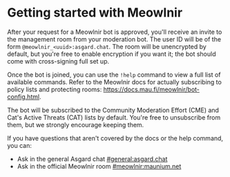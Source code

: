 # Getting started with Meowlnir

After your request for a Meowlnir bot is approved, you'll receive an invite to
the management room from your moderation bot. The user ID will be of the form
`@meowlnir_<uuid>:asgard.chat`. The room will be unencrypted by default, but
you're free to enable encryption if you want it; the bot should come with
cross-signing full set up.

Once the bot is joined, you can use the `!help` command to view a full list of
available commands. Refer to the Meowlnir docs for actually subscribing to
policy lists and protecting rooms: <https://docs.mau.fi/meowlnir/bot-config.html>.

The bot will be subscribed to the Community Moderation Effort (CME) and Cat's
Active Threats (CAT) lists by default. You're free to unsubscribe from them,
but we strongly encourage keeping them.

If you have questions that aren't covered by the docs or the help command, you can:

* Ask in the general Asgard chat [#general:asgard.chat](https://matrix.to/#/#general:asgard.chat)
* Ask in the official Meowlnir room [#meowlnir:maunium.net](https://matrix.to/#/#meowlnir:maunium.net)
